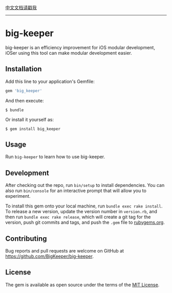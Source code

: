 [中文文档请戳我](docs/zh-CN/README.md)

---

# big-keeper

big-keeper is an efficiency improvement for iOS modular development, iOSer using this tool can make modular development easier.

## Installation

Add this line to your application's Gemfile:

```ruby
gem 'big_keeper'
```

And then execute:

    $ bundle

Or install it yourself as:

    $ gem install big_keeper

## Usage

Run `big-keeper` to learn how to use big-keeper.

## Development

After checking out the repo, run `bin/setup` to install dependencies. You can also run `bin/console` for an interactive prompt that will allow you to experiment.

To install this gem onto your local machine, run `bundle exec rake install`. To release a new version, update the version number in `version.rb`, and then run `bundle exec rake release`, which will create a git tag for the version, push git commits and tags, and push the `.gem` file to [rubygems.org](https://rubygems.org).

## Contributing

Bug reports and pull requests are welcome on GitHub at https://github.com/BigKeeper/big-keeper.

## License

The gem is available as open source under the terms of the [MIT License](http://opensource.org/licenses/MIT).
